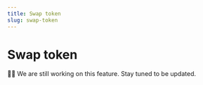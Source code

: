 ```yaml
---
title: Swap token
slug: swap-token
---
```



# Swap token 

🚧🚧 We are still working on this feature. Stay tuned to be updated.